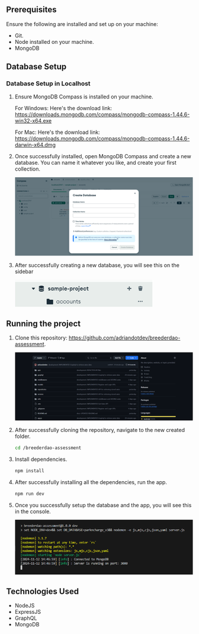 ## Prerequisites

Ensure the following are installed and set up on your machine:

- Git.
- Node installed on your machine.
- MongoDB

## Database Setup

### Database Setup in Localhost

1. Ensure MongoDB Compass is installed on your machine.

   For Windows: Here's the download link: https://downloads.mongodb.com/compass/mongodb-compass-1.44.6-win32-x64.exe

   For Mac: Here's the download link: https://downloads.mongodb.com/compass/mongodb-compass-1.44.6-darwin-x64.dmg

2. Once successfully installed, open MongoDB Compass and create a new database. You can name it whatever you like, and create your first collection.

   ![alt text](./assets/image.png)

3. After successfully creating a new database, you will see this on the sidebar

   ![alt text](./assets/image-1.png)

## Running the project

1. Clone this repository: https://github.com/adriandotdev/breederdao-assessment.

   ![alt text](./assets/image-2.png)

2. After successfully cloning the repository, navigate to the new created folder.

   ```bash
   cd /breederdao-assessment
   ```

3. Install dependencies.

   ```bash
   npm install
   ```

4. After successfully installing all the dependencies, run the app.

   ```bash
   npm run dev
   ```

5. Once you successfully setup the database and the app, you will see this in the console.

   ![alt text](./assets/image-3.png)

## Technologies Used

- NodeJS
- ExpressJS
- GraphQL
- MongoDB
